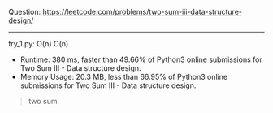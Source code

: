 Question: https://leetcode.com/problems/two-sum-iii-data-structure-design/

---

try_1.py: O(n) O(n)
* Runtime: 380 ms, faster than 49.66% of Python3 online submissions for Two Sum III - Data structure design.
* Memory Usage: 20.3 MB, less than 66.95% of Python3 online submissions for Two Sum III - Data structure design.

> two sum